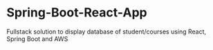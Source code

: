 # Spring-Boot-React-App
Fullstack solution to display database of student/courses using React, Spring Boot and AWS
